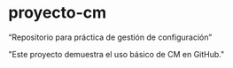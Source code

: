 # proyecto-cm
“Repositorio para práctica de gestión de configuración”

"Este proyecto demuestra el uso básico de CM en GitHub."
